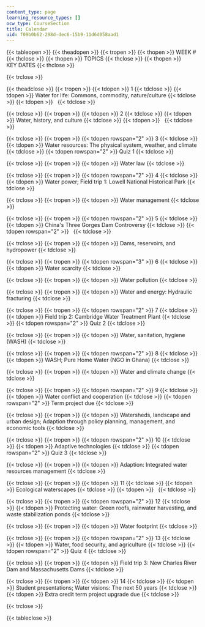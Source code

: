 ```yaml
---
content_type: page
learning_resource_types: []
ocw_type: CourseSection
title: Calendar
uid: f09b0b62-298d-dec6-15b9-11d6d058aad1
---
```


{{< tableopen >}}
{{< theadopen >}}
{{< tropen >}}
{{< thopen >}}
WEEK #
{{< thclose >}}
{{< thopen >}}
TOPICS
{{< thclose >}}
{{< thopen >}}
KEY DATES
{{< thclose >}}

{{< trclose >}}

{{< theadclose >}}
{{< tropen >}}
{{< tdopen >}}
1
{{< tdclose >}}
{{< tdopen >}}
Water for life: Commons, commodity, nature/culture
{{< tdclose >}}
{{< tdopen >}}
 
{{< tdclose >}}

{{< trclose >}}
{{< tropen >}}
{{< tdopen >}}
2
{{< tdclose >}}
{{< tdopen >}}
Water, history, and culture
{{< tdclose >}}
{{< tdopen >}}
 
{{< tdclose >}}

{{< trclose >}}
{{< tropen >}}
{{< tdopen rowspan="2" >}}
3
{{< tdclose >}}
{{< tdopen >}}
Water resources: The physical system, weather, and climate
{{< tdclose >}}
{{< tdopen rowspan="2" >}}
Quiz 1
{{< tdclose >}}

{{< trclose >}}
{{< tropen >}}
{{< tdopen >}}
Water law
{{< tdclose >}}

{{< trclose >}}
{{< tropen >}}
{{< tdopen rowspan="2" >}}
4
{{< tdclose >}}
{{< tdopen >}}
Water power; Field trip 1: Lowell National Historical Park
{{< tdclose >}}

{{< trclose >}}
{{< tropen >}}
{{< tdopen >}}
Water management
{{< tdclose >}}

{{< trclose >}}
{{< tropen >}}
{{< tdopen rowspan="2" >}}
5
{{< tdclose >}}
{{< tdopen >}}
China's Three Gorges Dam Controversy
{{< tdclose >}}
{{< tdopen rowspan="2" >}}
 
{{< tdclose >}}

{{< trclose >}}
{{< tropen >}}
{{< tdopen >}}
Dams, reservoirs, and hydropower
{{< tdclose >}}

{{< trclose >}}
{{< tropen >}}
{{< tdopen rowspan="3" >}}
6
{{< tdclose >}}
{{< tdopen >}}
Water scarcity
{{< tdclose >}}

{{< trclose >}}
{{< tropen >}}
{{< tdopen >}}
Water pollution
{{< tdclose >}}

{{< trclose >}}
{{< tropen >}}
{{< tdopen >}}
Water and energy: Hydraulic fracturing
{{< tdclose >}}

{{< trclose >}}
{{< tropen >}}
{{< tdopen rowspan="2" >}}
7
{{< tdclose >}}
{{< tdopen >}}
Field trip 2: Cambridge Water Treatment Plant
{{< tdclose >}}
{{< tdopen rowspan="2" >}}
Quiz 2
{{< tdclose >}}

{{< trclose >}}
{{< tropen >}}
{{< tdopen >}}
Water, sanitation, hygiene (WASH)
{{< tdclose >}}

{{< trclose >}}
{{< tropen >}}
{{< tdopen rowspan="2" >}}
8
{{< tdclose >}}
{{< tdopen >}}
WASH; Pure Home Water (NGO in Ghana)
{{< tdclose >}}

{{< trclose >}}
{{< tropen >}}
{{< tdopen >}}
Water and climate change
{{< tdclose >}}

{{< trclose >}}
{{< tropen >}}
{{< tdopen rowspan="2" >}}
9
{{< tdclose >}}
{{< tdopen >}}
Water conflict and cooperation
{{< tdclose >}}
{{< tdopen rowspan="2" >}}
Term project due
{{< tdclose >}}

{{< trclose >}}
{{< tropen >}}
{{< tdopen >}}
Watersheds, landscape and urban design; Adaption through policy planning, management, and economic tools
{{< tdclose >}}

{{< trclose >}}
{{< tropen >}}
{{< tdopen rowspan="2" >}}
10
{{< tdclose >}}
{{< tdopen >}}
Adaptive technologies
{{< tdclose >}}
{{< tdopen rowspan="2" >}}
Quiz 3
{{< tdclose >}}

{{< trclose >}}
{{< tropen >}}
{{< tdopen >}}
Adaption: Integrated water resources management
{{< tdclose >}}

{{< trclose >}}
{{< tropen >}}
{{< tdopen >}}
11
{{< tdclose >}}
{{< tdopen >}}
Ecological waterscapes
{{< tdclose >}}
{{< tdopen >}}
 
{{< tdclose >}}

{{< trclose >}}
{{< tropen >}}
{{< tdopen rowspan="2" >}}
12
{{< tdclose >}}
{{< tdopen >}}
Protecting water: Green roofs, rainwater harvesting, and waste stabilization ponds
{{< tdclose >}}

{{< trclose >}}
{{< tropen >}}
{{< tdopen >}}
Water footprint
{{< tdclose >}}

{{< trclose >}}
{{< tropen >}}
{{< tdopen rowspan="2" >}}
13
{{< tdclose >}}
{{< tdopen >}}
Water, food security, and agriculture
{{< tdclose >}}
{{< tdopen rowspan="2" >}}
Quiz 4
{{< tdclose >}}

{{< trclose >}}
{{< tropen >}}
{{< tdopen >}}
Field trip 3: New Charles River Dam and Massachusetts Dams
{{< tdclose >}}

{{< trclose >}}
{{< tropen >}}
{{< tdopen >}}
14
{{< tdclose >}}
{{< tdopen >}}
Student presentations; Water visions: The next 50 years
{{< tdclose >}}
{{< tdopen >}}
Extra credit term project upgrade due
{{< tdclose >}}

{{< trclose >}}

{{< tableclose >}}